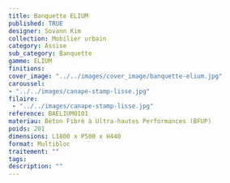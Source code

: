 ```yaml
---
title: Banquette ELIUM 
published: TRUE
designer: Sovann Kim
collection: Mobilier urbain
category: Assise
sub_category: Banquette
gamme: ELIUM
finitions: 
cover_image: "../../images/cover_image/banquette-elium.jpg"
caroussel: 
- "../../images/canape-stamp-lisse.jpg"
filaire: 
 - "../../images/canape-stamp-lisse.jpg"
reference: BAELIUM0101
materiau: Béton Fibré à Ultra-hautes Performances (BFUP)
poids: 201
dimensions: L1800 x P500 x H440
format: Multibloc
traitement: ""
tags: 
description: ""
---
```

